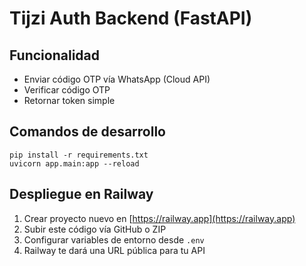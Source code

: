 
# Tijzi Auth Backend (FastAPI)

## Funcionalidad
- Enviar código OTP vía WhatsApp (Cloud API)
- Verificar código OTP
- Retornar token simple

## Comandos de desarrollo
```
pip install -r requirements.txt
uvicorn app.main:app --reload
```

## Despliegue en Railway
1. Crear proyecto nuevo en [https://railway.app](https://railway.app)
2. Subir este código vía GitHub o ZIP
3. Configurar variables de entorno desde `.env`
4. Railway te dará una URL pública para tu API
